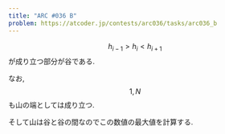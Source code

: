 ```yaml
---
title: "ARC #036 B"
problem: https://atcoder.jp/contests/arc036/tasks/arc036_b
---
```

$$ h_{i-1} \gt h_{i} \lt h_{i+1} $$ が成り立つ部分が谷である.

なお, $$ 1, N $$ も山の端としては成り立つ.

そして山は谷と谷の間なのでこの数値の最大値を計算する.
